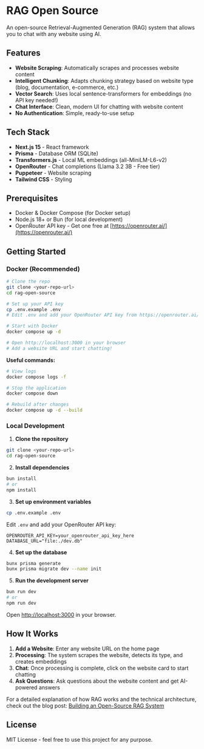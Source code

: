 # RAG Open Source

An open-source Retrieval-Augmented Generation (RAG) system that allows you to chat with any website using AI.

## Features

- **Website Scraping**: Automatically scrapes and processes website content
- **Intelligent Chunking**: Adapts chunking strategy based on website type (blog, documentation, e-commerce, etc.)
- **Vector Search**: Uses local sentence-transformers for embeddings (no API key needed!)
- **Chat Interface**: Clean, modern UI for chatting with website content
- **No Authentication**: Simple, ready-to-use setup

## Tech Stack

- **Next.js 15** - React framework
- **Prisma** - Database ORM (SQLite)
- **Transformers.js** - Local ML embeddings (all-MiniLM-L6-v2)
- **OpenRouter** - Chat completions (Llama 3.2 3B - Free tier)
- **Puppeteer** - Website scraping
- **Tailwind CSS** - Styling

## Prerequisites

- Docker & Docker Compose (for Docker setup)
- Node.js 18+ or Bun (for local development)
- OpenRouter API key - Get one free at [https://openrouter.ai/](https://openrouter.ai/)

## Getting Started

### Docker (Recommended)

```bash
# Clone the repo
git clone <your-repo-url>
cd rag-open-source

# Set up your API key
cp .env.example .env
# Edit .env and add your OpenRouter API key from https://openrouter.ai/

# Start with Docker
docker compose up -d

# Open http://localhost:3000 in your browser
# Add a website URL and start chatting!
```

**Useful commands:**

```bash
# View logs
docker compose logs -f

# Stop the application
docker compose down

# Rebuild after changes
docker compose up -d --build
```

### Local Development

1. **Clone the repository**

```bash
git clone <your-repo-url>
cd rag-open-source
```

2. **Install dependencies**

```bash
bun install
# or
npm install
```

3. **Set up environment variables**

```bash
cp .env.example .env
```

Edit `.env` and add your OpenRouter API key:

```env
OPENROUTER_API_KEY=your_openrouter_api_key_here
DATABASE_URL="file:./dev.db"
```

4. **Set up the database**

```bash
bunx prisma generate
bunx prisma migrate dev --name init
```

5. **Run the development server**

```bash
bun run dev
# or
npm run dev
```

Open [http://localhost:3000](http://localhost:3000) in your browser.

## How It Works

1. **Add a Website**: Enter any website URL on the home page
2. **Processing**: The system scrapes the website, detects its type, and creates embeddings
3. **Chat**: Once processing is complete, click on the website card to start chatting
4. **Ask Questions**: Ask questions about the website content and get AI-powered answers

For a detailed explanation of how RAG works and the technical architecture, check out the blog post: [Building an Open-Source RAG System](https://elimbi.com)

## License

MIT License - feel free to use this project for any purpose.
